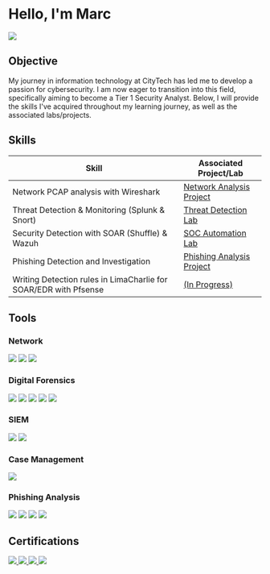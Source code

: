 # Hello, I'm Marc
<a href="https://www.linkedin.com/in/mpolidor/)"><img src="https://img.shields.io/badge/-LinkedIn-0072b1?&style=for-the-badge&logo=linkedin&logoColor=white" /></a>

## Objective

My journey in information technology at CityTech has led me to develop a passion for cybersecurity. I am now eager to transition into this field, specifically aiming to become a Tier 1 Security Analyst. Below, I will provide the skills I've acquired throughout my learning journey, as well as the associated labs/projects.

## Skills

| Skill                                         | Associated Project/Lab         |
|-----------------------------------------------|----------------------------|
| Network PCAP analysis with Wireshark | <a href="https://github.com/MarcPayz/Network-Traffic-Analysis-Lab/tree/main">Network Analysis Project</a>|
| Threat Detection & Monitoring (Splunk & Snort)        | <a href="https://github.com/MarcPayz/Detection-Monitoring-Lab"> Threat Detection Lab |
| Security Detection with SOAR (Shuffle) & Wazuh      | <a href="https://github.com/MarcPayz/SOC-Detection-Lab"> SOC Automation Lab|
| Phishing Detection and Investigation | <a href="https://github.com/MarcPayz/Phishing-Analysis-Lab"> Phishing Analysis Project |
| Writing Detection rules in LimaCharlie for SOAR/EDR with Pfsense | <a href="https://github.com/MarcPayz/Network-Monitoring-Lab"> (In Progress) |

## Tools


### Network 
<div>
    <img src="https://img.shields.io/badge/-Wireshark-1679A7?&style=for-the-badge&logo=Wireshark&logoColor=white" />
    <img src="https://img.shields.io/badge/-Snort-EE1C25?&style=for-the-badge&logo=Snort&logoColor=white" />
    <img src="https://img.shields.io/badge/-pfSense-212121?&style=for-the-badge&logo=pfSense&logoColor=white" />

</div>

### Digital Forensics
<div>
    <img src="https://img.shields.io/badge/-Autopsy-0056A4?&style=for-the-badge&logo=Autopsy&logoColor=white" />
    <img src="https://img.shields.io/badge/-Volatility-8B0000?&style=for-the-badge&logo=Volatility&logoColor=white" />
    <img src="https://img.shields.io/badge/-Kape-4B0082?&style=for-the-badge&logo=Kape&logoColor=white" />
    <img src="https://img.shields.io/badge/-FTK Imager-1679A7?style=for-the-badge&logo=tools&logoColor=red" />
    <img src="https://img.shields.io/badge/-Scalpel-4B9CD3?&style=for-the-badge&logo=Scalpel&logoColor=white" />


</div>


### SIEM
<div>
    <img src="https://img.shields.io/badge/-Splunk-000000?&style=for-the-badge&logo=Splunk&logoColor=white" />
    <img src="https://img.shields.io/badge/-Wazuh-5A67D8?&style=for-the-badge&logo=Wazuh&logoColor=white" />


</div>

### Case Management
<div>
     <img src="https://img.shields.io/badge/-TheHive5-FFFF00?&style=for-the-badge&logo=TheHive&logoColor=white" />
</div>

### Phishing Analysis
<div>
     <img src="https://img.shields.io/badge/-PhishTool-0078D4?&style=for-the-badge&logo=PhishTool&logoColor=white" />
     <img src="https://img.shields.io/badge/-URL2PNG-004B49?&style=for-the-badge&logo=URL2PNG&logoColor=white" />
     <img src="https://img.shields.io/badge/-Wannabrowser-6C8EBF?&style=for-the-badge&logo=Wannabrowser&logoColor=white" />
     <img src="https://img.shields.io/badge/-DomainTools-005C99?&style=for-the-badge&logo=DomainTools&logoColor=white" />
</div>

## Certifications
<div>

<a href="https://www.credly.com/badges/fb8de288-e906-4a12-8f5f-2f40e2a9be98">
  <img src="https://img.shields.io/badge/-B%20T%20L%201-0000FF?&style=for-the-badge&logo=YourLogo&logoColor=white" />
</a>
    
<a href="https://www.credly.com/earner/earned/badge/1f2a10e6-8a0c-412c-8f2c-d573dbbb2bd0">
  <img src="https://img.shields.io/badge/-Security%2B-FF0000?&style=for-the-badge&logo=CompTIA&logoColor=white" />
</a>
  
  <a href="https://www.credly.com/earner/earned/badge/7f85161c-239d-4506-a2fe-370a16c9e50c">
  <img src="https://img.shields.io/badge/-Network%2B-0077FF?&style=for-the-badge&logo=CompTIA&logoColor=white" />
</a>

  <a href="https://www.credly.com/earner/earned/badge/d8f84d98-36de-4e1e-9ae9-c53690d3072b">
  <img src="https://img.shields.io/badge/-A%2B-4D4D4D?&style=for-the-badge&logo=CompTIA&logoColor=white" />
</a>
</div>

